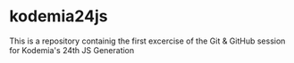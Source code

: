 # kodemia24js

This is a repository containig the first excercise of the Git & GitHub session for Kodemia's 24th JS Generation
